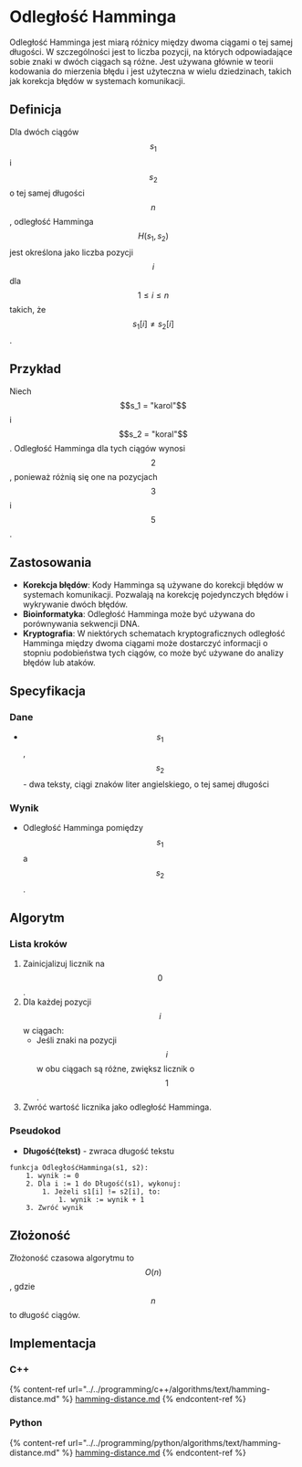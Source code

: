 # Odległość Hamminga

Odległość Hamminga jest miarą różnicy między dwoma ciągami o tej samej długości. W szczególności jest to liczba pozycji, na których odpowiadające sobie znaki w dwóch ciągach są różne. Jest używana głównie w teorii kodowania do mierzenia błędu i jest użyteczna w wielu dziedzinach, takich jak korekcja błędów w systemach komunikacji.

## Definicja

Dla dwóch ciągów $$s_1$$ i $$s_2$$ o tej samej długości $$n$$, odległość Hamminga $$H(s_1, s_2)$$ jest określona jako liczba pozycji $$i$$ dla $$1 \leq i \leq n$$ takich, że $$s_1[i] \neq s_2[i]$$.

## Przykład

Niech $$s_1 = "karol"$$ i $$s_2 = "koral"$$. Odległość Hamminga dla tych ciągów wynosi $$2$$, ponieważ różnią się one na pozycjach $$3$$ i $$5$$.

## Zastosowania

- **Korekcja błędów**: Kody Hamminga są używane do korekcji błędów w systemach komunikacji. Pozwalają na korekcję pojedynczych błędów i wykrywanie dwóch błędów.
- **Bioinformatyka**: Odległość Hamminga może być używana do porównywania sekwencji DNA.
- **Kryptografia**: W niektórych schematach kryptograficznych odległość Hamminga między dwoma ciągami może dostarczyć informacji o stopniu podobieństwa tych ciągów, co może być używane do analizy błędów lub ataków.

## Specyfikacja

### Dane

- $$s_1$$, $$s_2$$ - dwa teksty, ciągi znaków liter angielskiego, o tej samej długości

### Wynik

- Odległość Hamminga pomiędzy $$s_1$$ a $$s_2$$.

## Algorytm

### Lista kroków

1. Zainicjalizuj licznik na $$0$$.
2. Dla każdej pozycji $$i$$ w ciągach:
   - Jeśli znaki na pozycji $$i$$ w obu ciągach są różne, zwiększ licznik o $$1$$.
3. Zwróć wartość licznika jako odległość Hamminga.

### Pseudokod

- **Długość(tekst)** - zwraca długość tekstu

```
funkcja OdległośćHamminga(s1, s2):
    1. wynik := 0
    2. Dla i := 1 do Długość(s1), wykonuj:
        1. Jeżeli s1[i] != s2[i], to:
            1. wynik := wynik + 1
    3. Zwróć wynik
```

## Złożoność

Złożoność czasowa algorytmu to $$O(n)$$, gdzie $$n$$ to długość ciągów.

## Implementacja

### C++

{% content-ref url="../../programming/c++/algorithms/text/hamming-distance.md" %}
[hamming-distance.md](../../programming/c++/algorithms/text/hamming-distance.md)
{% endcontent-ref %}

### Python

{% content-ref url="../../programming/python/algorithms/text/hamming-distance.md" %}
[hamming-distance.md](../../programming/python/algorithms/text/hamming-distance.md)
{% endcontent-ref %}
